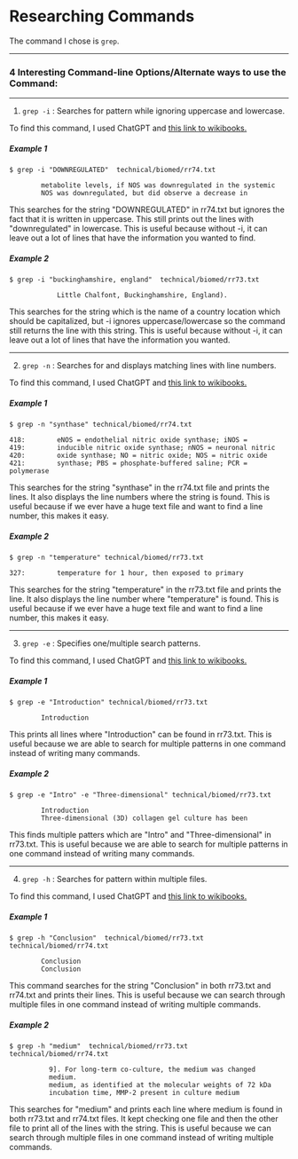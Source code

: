 # Researching Commands

The command I chose is ```grep```. 

---
### 4 Interesting Command-line Options/Alternate ways to use the Command:
---
1. ```grep -i``` : Searches for pattern while ignoring uppercase and lowercase. 

To find this command, I used ChatGPT and [this link to wikibooks.](https://en.wikibooks.org/wiki/Grep)

##### **Example 1**
```
$ grep -i "DOWNREGULATED"  technical/biomed/rr74.txt
```
```
        metabolite levels, if NOS was downregulated in the systemic
        NOS was downregulated, but did observe a decrease in
```
This searches for the string "DOWNREGULATED" in rr74.txt but ignores the fact that it is written in uppercase. This still prints out the lines with "downregulated" in lowercase. This is useful because without -i, it can leave out a lot of lines that have the information you wanted to find. 

##### **Example 2**
```
$ grep -i "buckinghamshire, england"  technical/biomed/rr73.txt
```
```
            Little Chalfont, Buckinghamshire, England).
```
This searches for the string which is the name of a country location which should be capitalized, but -i ignores uppercase/lowercase so the command still returns the line with this string. This is useful because without -i, it can leave out a lot of lines that have the information you wanted.

---
2. ```grep -n``` : Searches for and displays matching lines with line numbers. 

To find this command, I used ChatGPT and [this link to wikibooks.](https://en.wikibooks.org/wiki/Grep)

##### **Example 1**
```
$ grep -n "synthase" technical/biomed/rr74.txt
```
```
418:        eNOS = endothelial nitric oxide synthase; iNOS =
419:        inducible nitric oxide synthase; nNOS = neuronal nitric
420:        oxide synthase; NO = nitric oxide; NOS = nitric oxide
421:        synthase; PBS = phosphate-buffered saline; PCR = polymerase
```
This searches for the string "synthase" in the rr74.txt file and prints the lines. It also displays the line numbers where the string is found. This is useful because if we ever have a huge text file and want to find a line number, this makes it easy. 

##### **Example 2**
```
$ grep -n "temperature" technical/biomed/rr73.txt
```
```
327:        temperature for 1 hour, then exposed to primary
```
This searches for the string "temperature" in the rr73.txt file and prints the line. It also displays the line number where "temperature" is found. This is useful because if we ever have a huge text file and want to find a line number, this makes it easy. 

---
3. ```grep -e``` : Specifies one/multiple search patterns. 

To find this command, I used ChatGPT and [this link to wikibooks.](https://en.wikibooks.org/wiki/Grep)

##### **Example 1**
```
$ grep -e "Introduction" technical/biomed/rr73.txt
```
```
        Introduction
```
This prints all lines where "Introduction" can be found in rr73.txt. This is useful because we are able to search for multiple patterns in one command instead of writing many commands. 

##### **Example 2**
```
$ grep -e "Intro" -e "Three-dimensional" technical/biomed/rr73.txt
```
```
        Introduction
        Three-dimensional (3D) collagen gel culture has been
```
This finds multiple patters which are "Intro" and "Three-dimensional" in rr73.txt. This is useful because we are able to search for multiple patterns in one command instead of writing many commands. 

---
4. ```grep -h``` : Searches for pattern within multiple files. 

To find this command, I used ChatGPT and [this link to wikibooks.](https://en.wikibooks.org/wiki/Grep)

##### **Example 1**
```
$ grep -h "Conclusion"  technical/biomed/rr73.txt technical/biomed/rr74.txt    
```
```
        Conclusion
        Conclusion
```
This command searches for the string "Conclusion" in both rr73.txt and rr74.txt and prints their lines. This is useful because we can search through multiple files in one command instead of writing multiple commands. 

##### **Example 2**
```
$ grep -h "medium"  technical/biomed/rr73.txt technical/biomed/rr74.txt
```
```
          9]. For long-term co-culture, the medium was changed
          medium.
          medium, as identified at the molecular weights of 72 kDa
          incubation time, MMP-2 present in culture medium
```
This searches for "medium" and prints each line where medium is found in both rr73.txt and rr74.txt files. It kept checking one file and then the other file to print all of the lines with the string. This is useful because we can search through multiple files in one command instead of writing multiple commands. 


